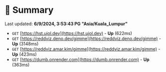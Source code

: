 # 📖 Summary
Last updated: **6/9/2024, 3:53:43 PG "Asia/Kuala_Lumpur"**

- `GET` [https://hst.ujol.dev](https://hst.ujol.dev) - **Up** (622ms)
- `GET` [https://reddviz.deno.dev/gimme](https://reddviz.deno.dev/gimme) - **Up** (3148ms)
- `GET` [https://reddviz.amar.kim/gimme](https://reddviz.amar.kim/gimme) - **Up** (423ms)
- `GET` [https://dumb.onrender.com](https://dumb.onrender.com) - **Up** (363ms)
